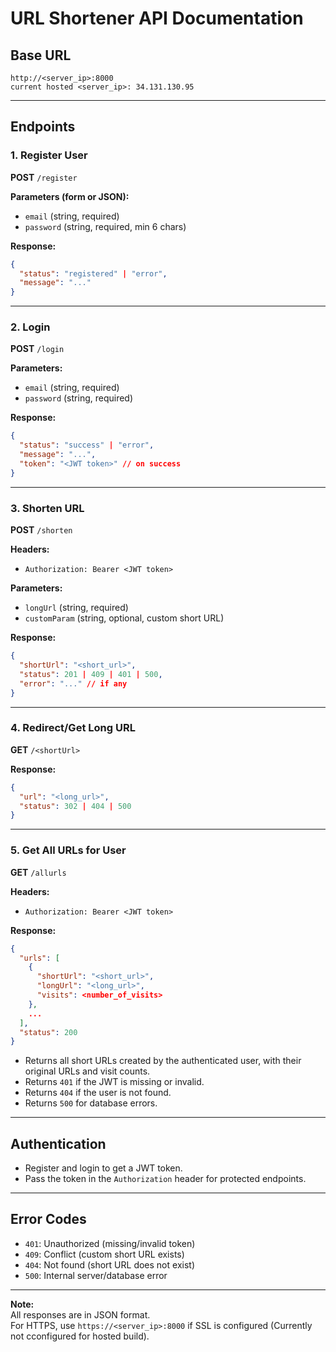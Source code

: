# URL Shortener API Documentation

## Base URL
```
http://<server_ip>:8000
current hosted <server_ip>: 34.131.130.95
```

---

## Endpoints

### 1. Register User

**POST** `/register`

**Parameters (form or JSON):**
- `email` (string, required)
- `password` (string, required, min 6 chars)

**Response:**
```json
{
  "status": "registered" | "error",
  "message": "..."
}
```

---

### 2. Login

**POST** `/login`

**Parameters:**
- `email` (string, required)
- `password` (string, required)

**Response:**
```json
{
  "status": "success" | "error",
  "message": "...",
  "token": "<JWT token>" // on success
}
```

---

### 3. Shorten URL

**POST** `/shorten`

**Headers:**
- `Authorization: Bearer <JWT token>`

**Parameters:**
- `longUrl` (string, required)
- `customParam` (string, optional, custom short URL)

**Response:**
```json
{
  "shortUrl": "<short_url>",
  "status": 201 | 409 | 401 | 500,
  "error": "..." // if any
}
```

---

### 4. Redirect/Get Long URL

**GET** `/<shortUrl>`

**Response:**
```json
{
  "url": "<long_url>",
  "status": 302 | 404 | 500
}
```

---
### 5. Get All URLs for User

**GET** `/allurls`

**Headers:**
- `Authorization: Bearer <JWT token>`

**Response:**
```json
{
  "urls": [
    {
      "shortUrl": "<short_url>",
      "longUrl": "<long_url>",
      "visits": <number_of_visits>
    },
    ...
  ],
  "status": 200
}
```

- Returns all short URLs created by the authenticated user, with their original URLs and visit counts.
- Returns `401` if the JWT is missing or invalid.
- Returns `404` if the user is not found.
- Returns `500` for database errors.
---

## Authentication

- Register and login to get a JWT token.
- Pass the token in the `Authorization` header for protected endpoints.

---

## Error Codes

- `401`: Unauthorized (missing/invalid token)
- `409`: Conflict (custom short URL exists)
- `404`: Not found (short URL does not exist)
- `500`: Internal server/database error

---

**Note:**  
All responses are in JSON format.  
For HTTPS, use `https://<server_ip>:8000` if SSL is configured (Currently not cconfigured for hosted build).